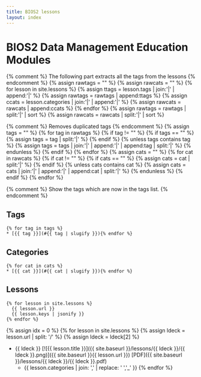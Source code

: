 ```yaml
---
title: BIOS2 lessons
layout: index
---
```


# BIOS2 Data Management Education Modules

{% comment %}
The following part extracts all the tags from the lessons
{% endcomment %}
{% assign rawtags = "" %}
{% assign rawcats = "" %}
{% for lesson in site.lessons %}
	{% assign ttags = lesson.tags | join:'|' | append:'|' %}
	{% assign rawtags = rawtags | append:ttags %}
	{% assign ccats = lesson.categories | join:'|' | append:'|' %}
	{% assign rawcats = rawcats | append:ccats %}
{% endfor %}
{% assign rawtags = rawtags | split:'|' | sort %}
{% assign rawcats = rawcats | split:'|' | sort %}

{% comment %}
Removes duplicated tags
{% endcomment %}
{% assign tags = "" %}
{% for tag in rawtags %}
	{% if tag != "" %}
		{% if tags == "" %}
			{% assign tags = tag | split:'|' %}
		{% endif %}
		{% unless tags contains tag %}
			{% assign tags = tags | join:'|' | append:'|' | append:tag | split:'|' %}
		{% endunless %}
	{% endif %}
{% endfor %}
{% assign cats = "" %}
{% for cat in rawcats %}
	{% if cat != "" %}
		{% if cats == "" %}
			{% assign cats = cat | split:'|' %}
		{% endif %}
		{% unless cats contains cat %}
			{% assign cats = cats | join:'|' | append:'|' | append:cat | split:'|' %}
		{% endunless %}
	{% endif %}
{% endfor %}

{% comment %}
Show the tags which are now in the tags list.
{% endcomment %}

## Tags
```
{% for tag in tags %}
* [{{ tag }}](#{{ tag | slugify }}){% endfor %}
```

## Categories
```
{% for cat in cats %}
* [{{ cat }}](#{{ cat | slugify }}){% endfor %}
```

## Lessons
```
{% for lesson in site.lessons %}
  {{ lesson.url }}
  {{ lesson.keys | jsonify }}
{% endfor %}
```
{% assign idx = 0 %}
{% for lesson in site.lessons %}
  {% assign ldeck = lesson.url | split: '/' %}
  {% assign ldeck = ldeck[2] %}
- {{ ldeck }} [![{{ lesson.title }}]({{ site.baseurl }}/lessons/{{ ldeck }}/{{ ldeck }}.png)]({{ site.baseurl }}{{ lesson.url }}) [PDF]({{ site.baseurl }}/lessons/{{ ldeck }}/{{ ldeck }}.pdf)
  - {{ lesson.categories | join: ',' | replace: ' ','_' }}
{% endfor %}
